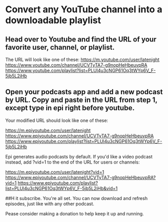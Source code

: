 # Convert any YouTube channel into a downloadable playlist

## Head over to Youtube and find the URL of your favorite user, channel, or playlist.

The URL will look like one of these:
https://m.youtube.com/user/latenight
https://www.youtube.com/channel/UCVTyTA7-g9nopHeHbeuvpRA
https://www.youtube.com/playlist?list=PLUl4u3cNGP61Oq3tWYp6V_F-5jb5L2iHb

## Open your podcasts app and add a new podcast by URL. Copy and paste in the URL from step 1, except type in epi right before youtube.

Your modified URL should look like one of these:</p>
https://m.epiyoutube.com/user/latenight
https://www.epiyoutube.com/channel/UCVTyTA7-g9nopHeHbeuvpRA
https://www.epiyoutube.com/playlist?list=PLUl4u3cNGP61Oq3tWYp6V_F-5jb5L2iHb

Epi generates audio podcasts by default. If you'd like a video podcast instead, add ?vid=1 to the end of the URL for users or channels:

https://m.epiyoutube.com/user/latenight?vid=1
https://www.epiyoutube.com/channel/UCVTyTA7-g9nopHeHbeuvpRA?vid=1
https://www.epiyoutube.com/playlist?list=PLUl4u3cNGP61Oq3tWYp6V_F-5jb5L2iHb&vid=1

##H it subscribe. You're all set. You can now download and refresh episodes, just like with any other podcast.

Pease consider making a donation to help keep it up and running.
